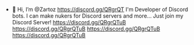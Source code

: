 - 👋 Hi, I’m @Zartoz
https://discord.gg/QRgrQT
I'm Developer of Discord bots.
I can make nukers for Discord servers and more...
Just join my Discord Server! 
https://discord.gg/QRgrQTuB
https://discord.gg/QRgrQTuB
https://discord.gg/QRgrQTuB
https://discord.gg/QRgrQTuB
